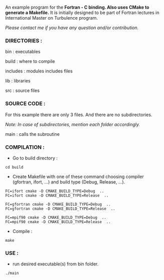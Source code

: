 An example program for the **Fortran - C binding. Also uses CMake to generate a Makefile.** 
It is initially designed to be part of Fortran lectures in International Master on Turbulence program. 

_Please contact me if you have any question and/or contribution._

### DIRECTORIES :

bin : executables

build : where to compile

includes : modules includes files

lib : libraries

src : source files


### SOURCE CODE :

For this example there are only 3 files. And there are no subdirectories. 

_Note: In case of subdirectories, mention each folder accordingly._

main   : calls the subroutine


### COMPILATION :

- Go to build directory :
```
cd build
```
- Create Makefile with one of these command choosing compiler (gfortran, ifort, ...)
and build type (Debug, Release, ...). 

```
FC=ifort cmake -D CMAKE_BUILD_TYPE=Debug  ..
FC=ifort cmake -D CMAKE_BUILD_TYPE=Release  ..

FC=gfortran cmake -D CMAKE_BUILD_TYPE=Debug  ..
FC=gfortran cmake -D CMAKE_BUILD_TYPE=Release  ..

FC=mpif90 cmake -D CMAKE_BUILD_TYPE=Debug  ..
FC=mpif90 cmake -D CMAKE_BUILD_TYPE=Release  ..
```
- Compile :
```
make
```

### USE :

- run desired executable(s) from bin folder.
```
./main
```

